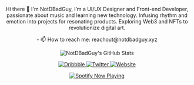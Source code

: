 <p align="center">
Hi there 👋 I'm NotDBadGuy,
I’m a UI/UX Designer and Front-end Developer, passionate about music and learning new technology. Infusing rhythm and emotion into projects for resonating products. Exploring Web3 and NFTs to revolutionize digital art.
</p>

<p align="center">
- 📫 How to reach me: reachout@notdbadguy.xyz
</p>

<!-- GitHub Stats -->
<p align="center">
  <img src="https://github-readme-stats.vercel.app/api?username=NotDBadGuy&show_icons=true" alt="NotDBadGuy's GitHub Stats">
</p>

<!-- Social Icons -->
<p align="center">
  <a href="https://https://dribbble.com/Notdbadguy">
    <img src="https://img.shields.io/badge/Dribbble-Connect-orange" alt="Dribbble">
  </a>
  <a href="https://twitter.com/notdbadguy">
    <img src="https://img.shields.io/badge/Twitter-Follow-blue" alt="Twitter">
  </a>
  <a href="https://www.notdbadguy.xyz/">
    <img src="https://img.shields.io/badge/Portfolio-Visit-green" alt="Website">
  </a>
</p>

<!-- Spotify Now Playing -->
<p align="center">
  <a href="https://open.spotify.com/user/beelb951n7dkl5veqjtwmrtgb">
    <img src="https://novatorem.vercel.app/api/spotify" alt="Spotify Now Playing">
  </a>
</p>
